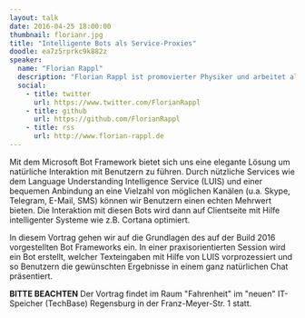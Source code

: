 ```yaml
---
layout: talk
date: 2016-04-25 18:00:00
thumbnail: florianr.jpg
title: "Intelligente Bots als Service-Proxies"
doodle: ea7z5rprkc9k882z
speaker:
  name: "Florian Rappl"
  description: "Florian Rappl ist promovierter Physiker und arbeitet als technischer Berater im IoT / Big Data Bereich. Sein Portfolio umfasst u.a. auch High Performance Computing und Webentwicklung. Florian ist Microsoft MVP im Bereich Visual C# / Development Tools und schreibt regelmäßig Artikel für CodeProject, tuts+ und SitePoint."
  social:
    - title: twitter
      url: https://www.twitter.com/FlorianRappl
    - title: github
      url: https://github.com/FlorianRappl
    - title: rss
      url: http://www.florian-rappl.de
---
```

Mit dem Microsoft Bot Framework bietet sich uns eine elegante Lösung um natürliche Interaktion mit Benutzern zu führen. Durch nützliche Services wie dem Language Understanding Intelligence Service (LUIS) und einer bequemen Anbindung an eine Vielzahl von möglichen Kanälen (u.a. Skype, Telegram, E-Mail, SMS) können wir Benutzern einen echten Mehrwert bieten. Die Interaktion mit diesen Bots wird dann auf Clientseite mit Hilfe intelligenter Systeme wie z.B. Cortana optimiert.

In diesem Vortrag gehen wir auf die Grundlagen des auf der Build 2016 vorgestellten Bot Frameworks ein. In einer praxisorientierten Session wird ein Bot erstellt, welcher Texteingaben mit Hilfe von LUIS vorprozessiert und so Benutzern die gewünschten Ergebnisse in einem ganz natürlichen Chat präsentiert.

**BITTE BEACHTEN** Der Vortrag findet im Raum "Fahrenheit" im "neuen" IT-Speicher (TechBase) Regensburg in der Franz-Meyer-Str. 1 statt.
